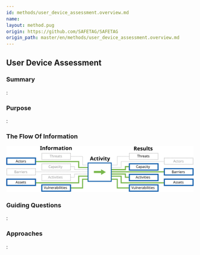 ```yaml
---
id: methods/user_device_assessment.overview.md
name: 
layout: method.pug
origin: https://github.com/SAFETAG/SAFETAG
origin_path: master/en/methods/user_device_assessment.overview.md
---
```

## User Device Assessment

### Summary

:[](../methods/user_device_assessment/summary.md)
### Purpose

:[](../methods/user_device_assessment/purpose.md)
### The Flow Of Information

![User Device Assessment Information Flow](images/info_flows/user_device_assessment.svg)

### Guiding Questions

:[](../methods/user_device_assessment/guiding_questions.md)
### Approaches

:[](../methods/user_device_assessment/approaches.md)

